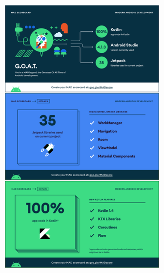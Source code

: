 ![Summary](https://github.com/ozgursakizli/4b14b0574e51c8fe0f3432fbc0091acb/blob/master/madscores/summary.png)
![Jetpack](https://github.com/ozgursakizli/4b14b0574e51c8fe0f3432fbc0091acb/blob/master/madscores/jetpack.png)
![Kotlin](https://github.com/ozgursakizli/4b14b0574e51c8fe0f3432fbc0091acb/blob/master/madscores/kotlin.png)